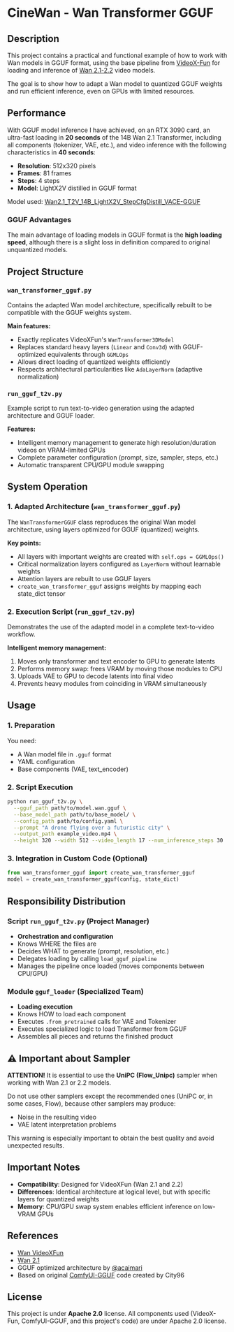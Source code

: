 # CineWan - Wan Transformer GGUF

## Description

This project contains a practical and functional example of how to work with Wan models 
in GGUF format, using the base pipeline from 
[VideoX-Fun](https://github.com/aigc-apps/VideoX-Fun/) for loading and inference of 
[Wan 2.1-2.2](https://github.com/Wan-Video/Wan2.1) video models.

The goal is to show how to adapt a Wan model to quantized GGUF weights and run 
efficient inference, even on GPUs with limited resources.

## Performance

With GGUF model inference I have achieved, on an RTX 3090 card, an ultra-fast loading 
in **20 seconds** of the 14B Wan 2.1 Transformer, including all components (tokenizer, 
VAE, etc.), and video inference with the following characteristics in **40 seconds**:

- **Resolution**: 512x320 pixels
- **Frames**: 81 frames
- **Steps**: 4 steps
- **Model**: LightX2V distilled in GGUF format

Model used: 
[Wan2.1_T2V_14B_LightX2V_StepCfgDistill_VACE-GGUF](https://huggingface.co/QuantStack/Wan2.1_T2V_14B_LightX2V_StepCfgDistill_VACE-GGUF)

### GGUF Advantages

The main advantage of loading models in GGUF format is the **high loading speed**, 
although there is a slight loss in definition compared to original unquantized models.

## Project Structure

### `wan_transformer_gguf.py`

Contains the adapted Wan model architecture, specifically rebuilt to be compatible 
with the GGUF weights system.

**Main features:**

- Exactly replicates VideoXFun's `WanTransformer3DModel`
- Replaces standard heavy layers (`Linear` and `Conv3d`) with GGUF-optimized 
  equivalents through `GGMLOps`
- Allows direct loading of quantized weights efficiently
- Respects architectural particularities like `AdaLayerNorm` (adaptive normalization)

### `run_gguf_t2v.py`

Example script to run text-to-video generation using the adapted architecture and 
GGUF loader.

**Features:**

- Intelligent memory management to generate high resolution/duration videos on 
  VRAM-limited GPUs
- Complete parameter configuration (prompt, size, sampler, steps, etc.)
- Automatic transparent CPU/GPU module swapping

## System Operation

### 1. Adapted Architecture (`wan_transformer_gguf.py`)

The `WanTransformerGGUF` class reproduces the original Wan model architecture, using 
layers optimized for GGUF (quantized) weights.

**Key points:**

- All layers with important weights are created with `self.ops = GGMLOps()`
- Critical normalization layers configured as `LayerNorm` without learnable weights
- Attention layers are rebuilt to use GGUF layers
- `create_wan_transformer_gguf` assigns weights by mapping each state_dict tensor

### 2. Execution Script (`run_gguf_t2v.py`)

Demonstrates the use of the adapted model in a complete text-to-video workflow.

**Intelligent memory management:**

1. Moves only transformer and text encoder to GPU to generate latents
2. Performs memory swap: frees VRAM by moving those modules to CPU
3. Uploads VAE to GPU to decode latents into final video
4. Prevents heavy modules from coinciding in VRAM simultaneously

## Usage

### 1. Preparation

You need:
- A Wan model file in `.gguf` format
- YAML configuration
- Base components (VAE, text_encoder)

### 2. Script Execution

```bash
python run_gguf_t2v.py \
  --gguf_path path/to/model.wan.gguf \
  --base_model_path path/to/base_model/ \
  --config_path path/to/config.yaml \
  --prompt "A drone flying over a futuristic city" \
  --output_path example_video.mp4 \
  --height 320 --width 512 --video_length 17 --num_inference_steps 30
```

### 3. Integration in Custom Code (Optional)

```python
from wan_transformer_gguf import create_wan_transformer_gguf
model = create_wan_transformer_gguf(config, state_dict)
```

## Responsibility Distribution

### Script `run_gguf_t2v.py` (Project Manager)
- **Orchestration and configuration**
- Knows WHERE the files are
- Decides WHAT to generate (prompt, resolution, etc.)
- Delegates loading by calling `load_gguf_pipeline`
- Manages the pipeline once loaded (moves components between CPU/GPU)

### Module `gguf_loader` (Specialized Team)
- **Loading execution**
- Knows HOW to load each component
- Executes `.from_pretrained` calls for VAE and Tokenizer
- Executes specialized logic to load Transformer from GGUF
- Assembles all pieces and returns the finished product

## ⚠️ Important about Sampler

**ATTENTION!** It is essential to use the **UniPC (Flow_Unipc)** sampler when working 
with Wan 2.1 or 2.2 models.

Do not use other samplers except the recommended ones (UniPC or, in some cases, Flow), 
because other samplers may produce:
- Noise in the resulting video
- VAE latent interpretation problems

This warning is especially important to obtain the best quality and avoid unexpected 
results.

## Important Notes

- **Compatibility**: Designed for VideoXFun (Wan 2.1 and 2.2)
- **Differences**: Identical architecture at logical level, but with specific layers 
  for quantized weights
- **Memory**: CPU/GPU swap system enables efficient inference on low-VRAM GPUs

## References

- [Wan VideoXFun](https://github.com/aigc-apps/VideoX-Fun/)
- [Wan 2.1](https://github.com/Wan-Video/Wan2.1)
- GGUF optimized architecture by [@acaimari](https://github.com/acaimari)
- Based on original [ComfyUI-GGUF](https://github.com/city96/ComfyUI-GGUF/) code 
  created by City96

## License

This project is under **Apache 2.0** license. All components used (VideoX-Fun, 
ComfyUI-GGUF, and this project's code) are under Apache 2.0 license.
